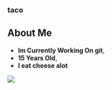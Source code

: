 

### taco
## About Me
- **Im Currently Working On git**,
- **15 Years Old**,
- **I eat cheese alot**
<img src="https://github-readme-stats.vercel.app/api?username=tacotacoenchilada&&show_icons=true&title_color=ffffff&icon_color=bb2acf&text_color=daf7dc&bg_color=151515">
